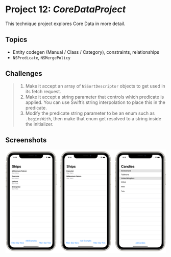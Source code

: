 # Project 12: *CoreDataProject*

This technique project explores Core Data in more detail.


## Topics

- Entity codegen (Manual / Class / Category), constraints, relationships
- `NSPredicate`, `NSMergePolicy`


## Challenges

> 1. Make it accept an array of `NSSortDescriptor` objects to get used in its fetch request.
> 2. Make it accept a string parameter that controls which predicate is applied. You can use Swift’s string interpolation to place this in the predicate.
> 3. Modify the predicate string parameter to be an enum such as `.beginsWith`, then make that enum get resolved to a string inside the initializer.


## Screenshots

![Screenshots](Screenshots/Combined.png)